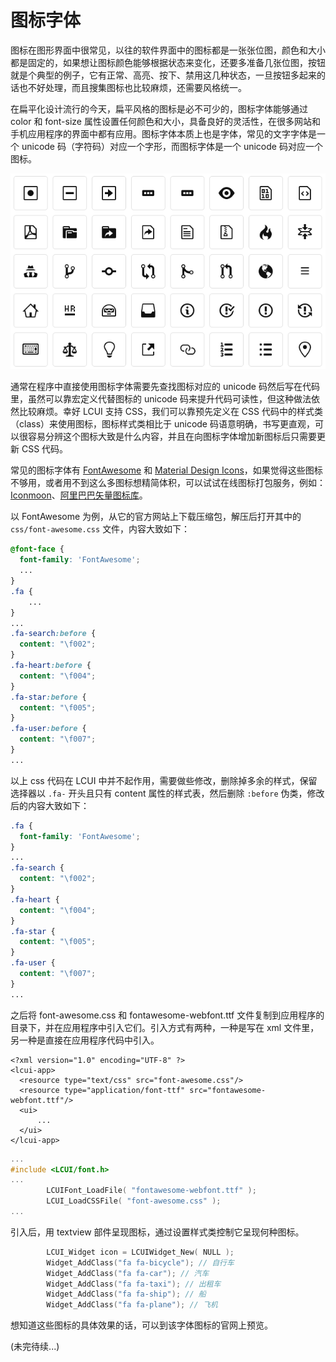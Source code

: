 # 图标字体

图标在图形界面中很常见，以往的软件界面中的图标都是一张张位图，颜色和大小都是固定的，如果想让图标颜色能够根据状态来变化，还要多准备几张位图，按钮就是个典型的例子，它有正常、高亮、按下、禁用这几种状态，一旦按钮多起来的话也不好处理，而且搜集图标也比较麻烦，还需要风格统一。

在扁平化设计流行的今天，扁平风格的图标是必不可少的，图标字体能够通过 color 和 font-size 属性设置任何颜色和大小，具备良好的灵活性，在很多网站和手机应用程序的界面中都有应用。图标字体本质上也是字体，常见的文字字体是一个 unicode 码（字符码）对应一个字形，而图标字体是一个 unicode 码对应一个图标。

![&#x56FE;&#x6807;&#x5B57;&#x4F53;](../../.gitbook/assets/font_icons.png)

通常在程序中直接使用图标字体需要先查找图标对应的 unicode 码然后写在代码里，虽然可以靠宏定义代替图标的 unicode 码来提升代码可读性，但这种做法依然比较麻烦。幸好 LCUI 支持 CSS，我们可以靠预先定义在 CSS 代码中的样式类（class）来使用图标，图标样式类相比于 unicode 码语意明确，书写更直观，可以很容易分辨这个图标大致是什么内容，并且在向图标字体增加新图标后只需要更新 CSS 代码。

常见的图标字体有 [FontAwesome](http://fontawesome.io/icons/) 和 [Material Design Icons](https://materialdesignicons.com/)，如果觉得这些图标不够用，或者用不到这么多图标想精简体积，可以试试在线图标打包服务，例如：[Iconmoon](https://icomoon.io/)、[阿里巴巴矢量图标库](http://www.iconfont.cn/)。

以 FontAwesome 为例，从它的官方网站上下载压缩包，解压后打开其中的 `css/font-awesome.css` 文件，内容大致如下：

```css
@font-face {
  font-family: 'FontAwesome';
  ...
}
.fa {
    ...
}
...
.fa-search:before {
  content: "\f002";
}
.fa-heart:before {
  content: "\f004";
}
.fa-star:before {
  content: "\f005";
}
.fa-user:before {
  content: "\f007";
}
...
```

以上 css 代码在 LCUI 中并不起作用，需要做些修改，删除掉多余的样式，保留选择器以 `.fa-` 开头且只有 content 属性的样式表，然后删除 `:before` 伪类，修改后的内容大致如下：

```css
.fa {
  font-family: 'FontAwesome';
}
...
.fa-search {
  content: "\f002";
}
.fa-heart {
  content: "\f004";
}
.fa-star {
  content: "\f005";
}
.fa-user {
  content: "\f007";
}
...
```

之后将 font-awesome.css 和 fontawesome-webfont.ttf 文件复制到应用程序的目录下，并在应用程序中引入它们。引入方式有两种，一种是写在 xml 文件里，另一种是直接在应用程序代码中引入。

```markup
<?xml version="1.0" encoding="UTF-8" ?>
<lcui-app>
  <resource type="text/css" src="font-awesome.css"/>
  <resource type="application/font-ttf" src="fontawesome-webfont.ttf"/>
  <ui>
      ...
  </ui>
</lcui-app>
```

```c
...
#include <LCUI/font.h>
...
        LCUIFont_LoadFile( "fontawesome-webfont.ttf" );
        LCUI_LoadCSSFile( "font-awesome.css" );
...
```

引入后，用 textview 部件呈现图标，通过设置样式类控制它呈现何种图标。

```c
        LCUI_Widget icon = LCUIWidget_New( NULL );
        Widget_AddClass("fa fa-bicycle"); // 自行车
        Widget_AddClass("fa fa-car"); // 汽车
        Widget_AddClass("fa fa-taxi"); // 出租车
        Widget_AddClass("fa fa-ship"); // 船
        Widget_AddClass("fa fa-plane"); // 飞机
```

想知道这些图标的具体效果的话，可以到该字体图标的官网上预览。

\(未完待续...\)

